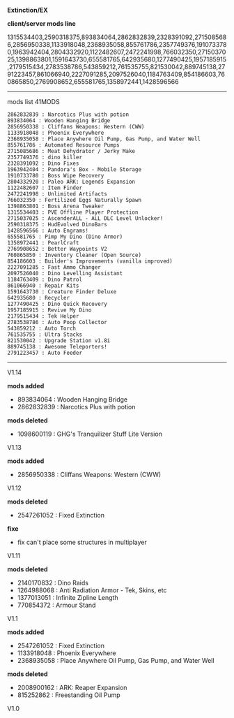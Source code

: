 **Extinction/EX**

**client/server mods line**

1315534403,2590318375,893834064,2862832839,2328391092,2715085686,2856950338,1133918048,2368935058,855761786,2357749376,1910733780,1963942404,2804332920,1122482607,2472241998,766032350,2715037025,1398863801,1591643730,655581765,642935680,1277490425,1957185915,2179515434,2783538786,543859212,761535755,821530042,889745138,2791223457,861066940,2227091285,2097526040,1184763409,854186603,760865850,2769908652,655581765,1358972441,1428596566

--------------------------------------------------------------------------------------------------

mods list 41MODS

    2862832839 : Narcotics Plus with potion 
    893834064 : Wooden Hanging Bridge
    2856950338 : Cliffans Weapons: Western (CWW)
    1133918048 : Phoenix Everywhere
    2368935058 : Place Anywhere Oil Pump, Gas Pump, and Water Well
    855761786 : Automated Resource Pumps
    2715085686 : Meat Dehydrator / Jerky Make 
    2357749376 : dino killer
    2328391092 : Dino Fixes
    1963942404 : Pandora's Box - Mobile Storage
    1910733780 : Boss Wipe Recovery
    2804332920 : Paleo ARK: Legends Expansion
    1122482607 : Item Finder
    2472241998 : Unlimited Artifacts
    766032350 : Fertilized Eggs Naturally Spawn
    1398863801 : Boss Arena Tweaker
    1315534403 : PVE Offline Player Protection
    2715037025 : AscenderALL - ALL DLC Level Unlocker!
    2590318375 : HudEvolved DinoBars
    1428596566 : Auto Engrams!
    655581765 : Pimp My Dino (Dino Armor)
    1358972441 : PearlCraft
    2769908652 : Better Waypoints V2
    760865850 : Inventory Cleaner (Open Source)
    854186603 : Builder's Improvements (vanilla improved)
    2227091285 : Fast Ammo Changer
    2097526040 : Dino Levelling Assistant
    1184763409 : Dino Patrol
    861066940 : Repair Kits
    1591643730 : Creature Finder Deluxe
    642935680 : Recycler
    1277490425 : Dino Quick Recovery
    1957185915 : Revive My Dino
    2179515434 : Tek Helper
    2783538786 : Auto Poop Collector
    543859212 : Auto Torch
    761535755 : Ultra Stacks
    821530042 : Upgrade Station v1.8i
    889745138 : Awesome Teleporters!
    2791223457 : Auto Feeder

--------------------------------------------------------------------------------------------------

V1.14

**mods added**

* 893834064 : Wooden Hanging Bridge
* 2862832839 : Narcotics Plus with potion 

**mods deleted**

* 1098600119 : GHG's Tranquilizer Stuff Lite Version

V1.13

**mods added** 

* 2856950338 : Cliffans Weapons: Western (CWW)

V1.12

**mods deleted**

* 2547261052 : Fixed Extinction

**fixe**

* fix can't place some structures in multiplayer

V1.11

**mods deleted**

* 2140170832 : Dino Raids
* 1264988068 : Anti Radiation Armor - Tek, Skins, etc
* 1377013051 : Infinite Zipline Length
* 770854372 : Armour Stand

V1.1

**mods added**

* 2547261052 : Fixed Extinction
* 1133918048 : Phoenix Everywhere
* 2368935058 : Place Anywhere Oil Pump, Gas Pump, and Water Well

**mods deleted**

* 2008900162 : ARK: Reaper Expansion
* 815252862 : Freestanding Oil Pump

V1.0
